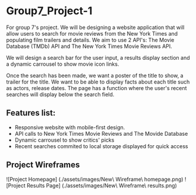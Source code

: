# Group7_Project-1

For group 7's project. We will be designing a website application that will allow users to search for movie reviews from the New York Times and populating film trailers and details. We aim to use 2 API's: The Movie Database (TMDb) API and The New York Times Movie Reviews API. 

We will design a search bar for the user input, a results display section and a dynamic carrousel to show movie icon links.  

Once the search has been made, we want a poster of the title to show, a trailer for the title. We want to be able to display facts about each title such as actors, release dates. The page has a function where the user's recent searches will display below the search field. 

## Features list:

* Responsive website with mobile-first design.
* API calls to New York Times Movie Reviews and The Movide Database
* Dynamic carrousel to show critics' picks 
* Recent searches commited to local storage displayed for quick access

## Project Wireframes
![Project Homepage] (./assets/images/New\ Wireframe\ homepage.png)
![Project Results Page] (./assets/images/New\ Wireframe\ results.png)
